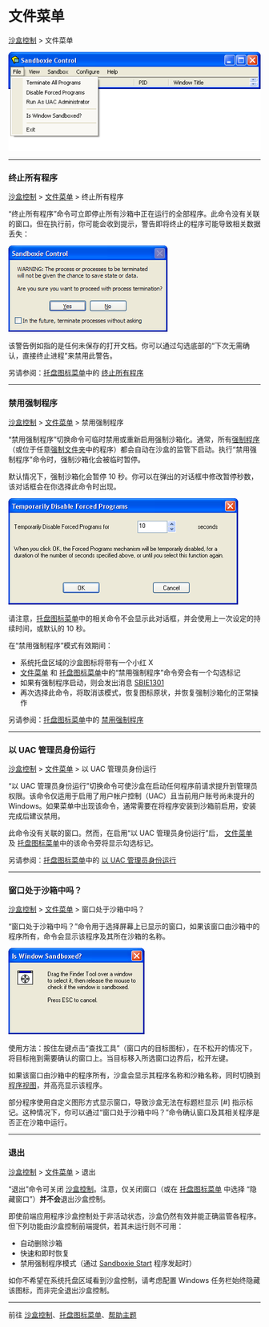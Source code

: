# 文件菜单

[沙盒控制](SandboxieControl.md) > 文件菜单

![](../Media/FileMenu.png)

* * *

### 终止所有程序

[沙盒控制](SandboxieControl.md) > [文件菜单](FileMenu.md) > 终止所有程序

“终止所有程序”命令可立即停止所有沙箱中正在运行的全部程序。此命令没有关联的窗口。但在执行前，你可能会收到提示，警告即将终止的程序可能导致相关数据丢失：

![](../Media/TerminateWarning.png)

该警告例如指的是任何未保存的打开文档。你可以通过勾选底部的“下次无需确认，直接终止进程”来禁用此警告。

另请参阅：[托盘图标菜单](TrayIconMenu.md)中的 [终止所有程序](TrayIconMenu.md#terminate-all-programs)

* * *

### 禁用强制程序

[沙盒控制](SandboxieControl.md) > [文件菜单](FileMenu.md) > 禁用强制程序

“禁用强制程序”切换命令可临时禁用或重新启用强制沙箱化。通常，所有[强制程序](ProgramStartSettings.md#forced-programs)（或位于任意[强制文件夹](ProgramStartSettings.md#forced-folders)中的程序）都会自动在沙盒的监管下启动。执行“禁用强制程序”命令时，强制沙箱化会被临时暂停。

默认情况下，强制沙箱化会暂停 10 秒。你可以在弹出的对话框中修改暂停秒数，该对话框会在你选择此命令时出现。

![](../Media/DisableForcedPrograms.png)

请注意，[托盘图标菜单](TrayIconMenu.md)中的相关命令不会显示此对话框，并会使用上一次设定的持续时间，或默认的 10 秒。

在“禁用强制程序”模式有效期间：

*   系统托盘区域的沙盒图标将带有一个小红 X
*   [文件菜单](FileMenu.md) 和 [托盘图标菜单](TrayIconMenu.md)中的“禁用强制程序”命令旁会有一个勾选标记
*   如果有强制程序启动，则会发出消息 [SBIE1301](SBIE1301.md)
*   再次选择此命令，将取消该模式，恢复图标原状，并恢复强制沙箱化的正常操作

另请参阅：[托盘图标菜单](TrayIconMenu.md)中的 [禁用强制程序](TrayIconMenu.md#disable-forced-programs)

* * *

### 以 UAC 管理员身份运行

[沙盒控制](SandboxieControl.md) > [文件菜单](FileMenu.md) > 以 UAC 管理员身份运行

“以 UAC 管理员身份运行”切换命令可使沙盒在启动任何程序前请求提升到管理员权限。该命令仅适用于启用了用户帐户控制（UAC）且当前用户账号尚未提升的 Windows。如果菜单中出现该命令，通常需要在将程序安装到沙箱前启用，安装完成后建议禁用。

此命令没有关联的窗口。然而，在启用“以 UAC 管理员身份运行”后， [文件菜单](FileMenu.md) 及 [托盘图标菜单](TrayIconMenu.md)中的该命令旁将显示勾选标记。

另请参阅：[托盘图标菜单](TrayIconMenu.md)中的 [以 UAC 管理员身份运行](TrayIconMenu.md#run-as-uac-administrator)

* * *

### 窗口处于沙箱中吗？

[沙盒控制](SandboxieControl.md) > [文件菜单](FileMenu.md) > 窗口处于沙箱中吗？

“窗口处于沙箱中吗？”命令用于选择屏幕上已显示的窗口，如果该窗口由沙箱中的程序所有，命令会显示该程序及其所在沙箱的名称。

![](../Media/IsWindowSandboxed.png)

使用方法：按住左键点击“查找工具”（窗口内的目标图标），在不松开的情况下，将目标拖到需要确认的窗口上。当目标移入所选窗口边界后，松开左键。

如果该窗口由沙箱中的程序所有，沙盒会显示其程序名称和沙箱名称，同时切换到[程序视图](ProgramsView.md)，并高亮显示该程序。

部分程序使用自定义图形方式显示窗口，导致沙盒无法在标题栏显示 [#] 指示标记。这种情况下，你可以通过“窗口处于沙箱中吗？”命令确认窗口及其相关程序是否正在沙箱中运行。

* * *

### 退出

[沙盒控制](SandboxieControl.md) > [文件菜单](FileMenu.md) > 退出

“退出”命令可关闭 [沙盒控制](SandboxieControl.md)。注意，仅关闭窗口（或在 [托盘图标菜单](TrayIconMenu.md) 中选择 “隐藏窗口”）**并不会**退出沙盒控制。

即使前端应用程序沙盒控制处于非活动状态，沙盒仍然有效并能正确监管各程序。但下列功能由沙盒控制前端提供，若其未运行则不可用：

*   自动删除沙箱
*   快速和即时恢复
*   禁用强制程序模式（通过 [Sandboxie Start](StartCommandLine.md) 程序发起时）

如你不希望在系统托盘区域看到沙盒控制，请考虑配置 Windows 任务栏始终隐藏该图标，而非完全退出沙盒控制。

* * *

前往 [沙盒控制](SandboxieControl.md#menus)、[托盘图标菜单](TrayIconMenu.md)、[帮助主题](HelpTopics.md)